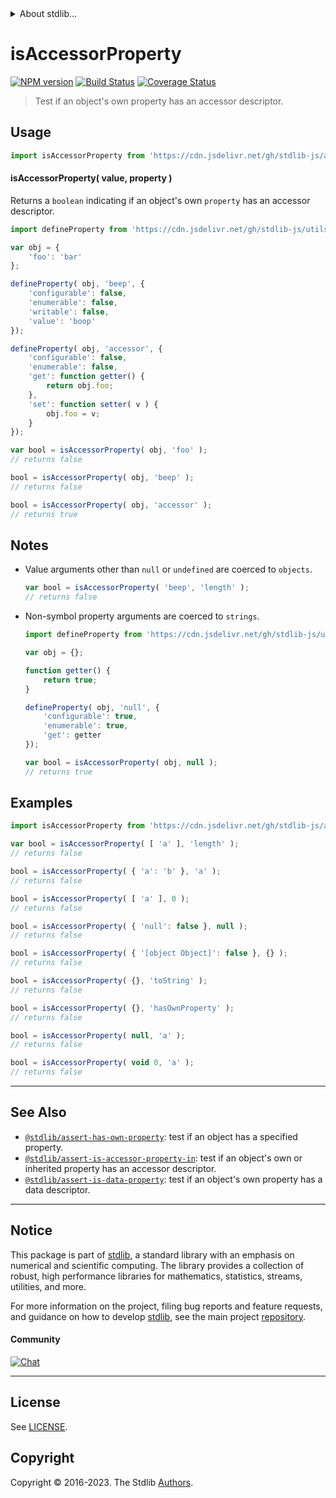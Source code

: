 <!--

@license Apache-2.0

Copyright (c) 2018 The Stdlib Authors.

Licensed under the Apache License, Version 2.0 (the "License");
you may not use this file except in compliance with the License.
You may obtain a copy of the License at

   http://www.apache.org/licenses/LICENSE-2.0

Unless required by applicable law or agreed to in writing, software
distributed under the License is distributed on an "AS IS" BASIS,
WITHOUT WARRANTIES OR CONDITIONS OF ANY KIND, either express or implied.
See the License for the specific language governing permissions and
limitations under the License.

-->


<details>
  <summary>
    About stdlib...
  </summary>
  <p>We believe in a future in which the web is a preferred environment for numerical computation. To help realize this future, we've built stdlib. stdlib is a standard library, with an emphasis on numerical and scientific computation, written in JavaScript (and C) for execution in browsers and in Node.js.</p>
  <p>The library is fully decomposable, being architected in such a way that you can swap out and mix and match APIs and functionality to cater to your exact preferences and use cases.</p>
  <p>When you use stdlib, you can be absolutely certain that you are using the most thorough, rigorous, well-written, studied, documented, tested, measured, and high-quality code out there.</p>
  <p>To join us in bringing numerical computing to the web, get started by checking us out on <a href="https://github.com/stdlib-js/stdlib">GitHub</a>, and please consider <a href="https://opencollective.com/stdlib">financially supporting stdlib</a>. We greatly appreciate your continued support!</p>
</details>

# isAccessorProperty

[![NPM version][npm-image]][npm-url] [![Build Status][test-image]][test-url] [![Coverage Status][coverage-image]][coverage-url] <!-- [![dependencies][dependencies-image]][dependencies-url] -->

> Test if an object's own property has an accessor descriptor.



<section class="usage">

## Usage

```javascript
import isAccessorProperty from 'https://cdn.jsdelivr.net/gh/stdlib-js/assert-is-accessor-property@deno/mod.js';
```

#### isAccessorProperty( value, property )

Returns a `boolean` indicating if an object's own `property` has an accessor descriptor.

<!-- eslint-disable no-restricted-syntax -->

```javascript
import defineProperty from 'https://cdn.jsdelivr.net/gh/stdlib-js/utils-define-property@deno/mod.js';

var obj = {
    'foo': 'bar'
};

defineProperty( obj, 'beep', {
    'configurable': false,
    'enumerable': false,
    'writable': false,
    'value': 'boop'
});

defineProperty( obj, 'accessor', {
    'configurable': false,
    'enumerable': false,
    'get': function getter() {
        return obj.foo;
    },
    'set': function setter( v ) {
        obj.foo = v;
    }
});

var bool = isAccessorProperty( obj, 'foo' );
// returns false

bool = isAccessorProperty( obj, 'beep' );
// returns false

bool = isAccessorProperty( obj, 'accessor' );
// returns true
```

</section>

<!-- /.usage -->

<section class="notes">

## Notes

-   Value arguments other than `null` or `undefined` are coerced to `objects`.

    ```javascript
    var bool = isAccessorProperty( 'beep', 'length' );
    // returns false
    ```

-   Non-symbol property arguments are coerced to `strings`.

    ```javascript
    import defineProperty from 'https://cdn.jsdelivr.net/gh/stdlib-js/utils-define-property@deno/mod.js';

    var obj = {};

    function getter() {
        return true;
    }

    defineProperty( obj, 'null', {
        'configurable': true,
        'enumerable': true,
        'get': getter
    });

    var bool = isAccessorProperty( obj, null );
    // returns true
    ```

</section>

<!-- /.notes -->

<section class="examples">

## Examples

<!-- eslint-disable object-curly-newline -->

<!-- eslint no-undef: "error" -->

```javascript
import isAccessorProperty from 'https://cdn.jsdelivr.net/gh/stdlib-js/assert-is-accessor-property@deno/mod.js';

var bool = isAccessorProperty( [ 'a' ], 'length' );
// returns false

bool = isAccessorProperty( { 'a': 'b' }, 'a' );
// returns false

bool = isAccessorProperty( [ 'a' ], 0 );
// returns false

bool = isAccessorProperty( { 'null': false }, null );
// returns false

bool = isAccessorProperty( { '[object Object]': false }, {} );
// returns false

bool = isAccessorProperty( {}, 'toString' );
// returns false

bool = isAccessorProperty( {}, 'hasOwnProperty' );
// returns false

bool = isAccessorProperty( null, 'a' );
// returns false

bool = isAccessorProperty( void 0, 'a' );
// returns false
```

</section>

<!-- /.examples -->

<!-- Section for related `stdlib` packages. Do not manually edit this section, as it is automatically populated. -->

<section class="related">

* * *

## See Also

-   <span class="package-name">[`@stdlib/assert-has-own-property`][@stdlib/assert/has-own-property]</span><span class="delimiter">: </span><span class="description">test if an object has a specified property.</span>
-   <span class="package-name">[`@stdlib/assert-is-accessor-property-in`][@stdlib/assert/is-accessor-property-in]</span><span class="delimiter">: </span><span class="description">test if an object's own or inherited property has an accessor descriptor.</span>
-   <span class="package-name">[`@stdlib/assert-is-data-property`][@stdlib/assert/is-data-property]</span><span class="delimiter">: </span><span class="description">test if an object's own property has a data descriptor.</span>

</section>

<!-- /.related -->

<!-- Section for all links. Make sure to keep an empty line after the `section` element and another before the `/section` close. -->


<section class="main-repo" >

* * *

## Notice

This package is part of [stdlib][stdlib], a standard library with an emphasis on numerical and scientific computing. The library provides a collection of robust, high performance libraries for mathematics, statistics, streams, utilities, and more.

For more information on the project, filing bug reports and feature requests, and guidance on how to develop [stdlib][stdlib], see the main project [repository][stdlib].

#### Community

[![Chat][chat-image]][chat-url]

---

## License

See [LICENSE][stdlib-license].


## Copyright

Copyright &copy; 2016-2023. The Stdlib [Authors][stdlib-authors].

</section>

<!-- /.stdlib -->

<!-- Section for all links. Make sure to keep an empty line after the `section` element and another before the `/section` close. -->

<section class="links">

[npm-image]: http://img.shields.io/npm/v/@stdlib/assert-is-accessor-property.svg
[npm-url]: https://npmjs.org/package/@stdlib/assert-is-accessor-property

[test-image]: https://github.com/stdlib-js/assert-is-accessor-property/actions/workflows/test.yml/badge.svg?branch=main
[test-url]: https://github.com/stdlib-js/assert-is-accessor-property/actions/workflows/test.yml?query=branch:main

[coverage-image]: https://img.shields.io/codecov/c/github/stdlib-js/assert-is-accessor-property/main.svg
[coverage-url]: https://codecov.io/github/stdlib-js/assert-is-accessor-property?branch=main

<!--

[dependencies-image]: https://img.shields.io/david/stdlib-js/assert-is-accessor-property.svg
[dependencies-url]: https://david-dm.org/stdlib-js/assert-is-accessor-property/main

-->

[chat-image]: https://img.shields.io/gitter/room/stdlib-js/stdlib.svg
[chat-url]: https://app.gitter.im/#/room/#stdlib-js_stdlib:gitter.im

[stdlib]: https://github.com/stdlib-js/stdlib

[stdlib-authors]: https://github.com/stdlib-js/stdlib/graphs/contributors

[umd]: https://github.com/umdjs/umd
[es-module]: https://developer.mozilla.org/en-US/docs/Web/JavaScript/Guide/Modules

[deno-url]: https://github.com/stdlib-js/assert-is-accessor-property/tree/deno
[umd-url]: https://github.com/stdlib-js/assert-is-accessor-property/tree/umd
[esm-url]: https://github.com/stdlib-js/assert-is-accessor-property/tree/esm
[branches-url]: https://github.com/stdlib-js/assert-is-accessor-property/blob/main/branches.md

[stdlib-license]: https://raw.githubusercontent.com/stdlib-js/assert-is-accessor-property/main/LICENSE

<!-- <related-links> -->

[@stdlib/assert/has-own-property]: https://github.com/stdlib-js/assert-has-own-property/tree/deno

[@stdlib/assert/is-accessor-property-in]: https://github.com/stdlib-js/assert-is-accessor-property-in/tree/deno

[@stdlib/assert/is-data-property]: https://github.com/stdlib-js/assert-is-data-property/tree/deno

<!-- </related-links> -->

</section>

<!-- /.links -->
